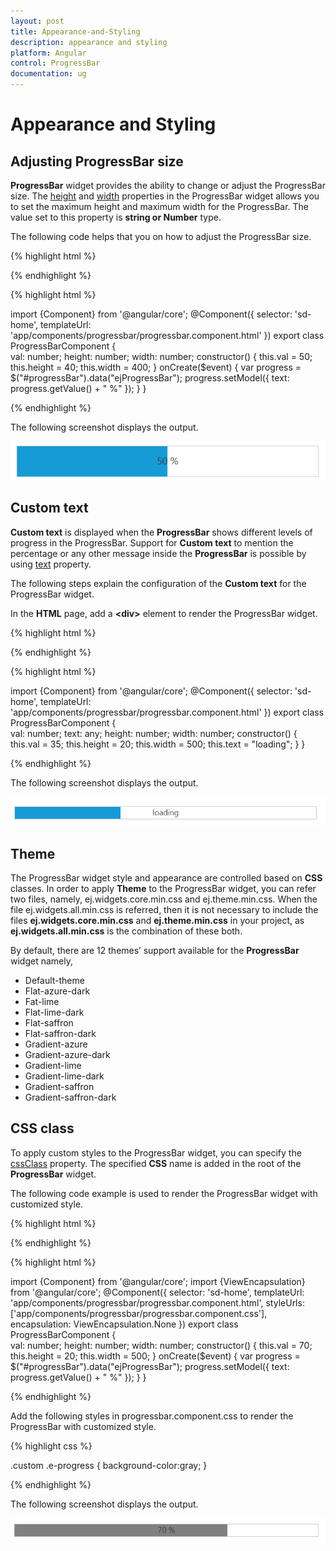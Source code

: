 ```yaml
---
layout: post
title: Appearance-and-Styling
description: appearance and styling
platform: Angular
control: ProgressBar
documentation: ug
---
```


# Appearance and Styling

## Adjusting ProgressBar size

**ProgressBar** widget provides the ability to change or adjust the ProgressBar size. The [height](https://help.syncfusion.com/api/js/ejprogressbar#members:height) and [width](https://help.syncfusion.com/api/js/ejprogressbar#members:width) properties in the ProgressBar widget allows you to set the maximum height and maximum width for the ProgressBar. The value set to this property is **string or Number** type.

The following code helps that you on how to adjust the ProgressBar size.

{% highlight html %}

<div class="control">
    <ej-progressbar id="progressBar" [value]="val" [height]="height" [width]="width" (create)="onCreate($event)"></ej-progressbar>  
</div>

{% endhighlight %}

{% highlight html %}

import {Component} from '@angular/core';
@Component({
selector: 'sd-home',
templateUrl: 'app/components/progressbar/progressbar.component.html'
})
export class ProgressBarComponent {  
    val: number;
    height: number;
    width: number;
    constructor() {
        this.val = 50;
        this.height = 40;
        this.width = 400;
    }
    onCreate($event) {
        var progress = $("#progressBar").data("ejProgressBar");
        progress.setModel({ text: progress.getValue() + " %" });
    }
}

{% endhighlight %}

The following screenshot displays the output.

![](Appearance-and-Styling_images/Appearance-and-Styling_img1.png) 

## Custom text

**Custom text** is displayed when the **ProgressBar** shows different levels of progress in the ProgressBar. Support for **Custom text** to mention the percentage or any other message inside the **ProgressBar** is possible by using [text](https://help.syncfusion.com/api/js/ejprogressbar#members:text) property.

The following steps explain the configuration of the **Custom text** for the ProgressBar widget.

In the **HTML** page, add a **&lt;div&gt;** element to render the ProgressBar widget.

{% highlight html %}

<div class="control">
    <ej-progressbar id="progressBar" [value]="val" [text]="text" [height]="height" [width]="width"></ej-progressbar>  
</div>

{% endhighlight %}

{% highlight html %}

import {Component} from '@angular/core';
@Component({
selector: 'sd-home',
templateUrl: 'app/components/progressbar/progressbar.component.html'
})
export class ProgressBarComponent {  
    val: number;
    text: any;
    height: number;
    width: number;
    constructor() {
        this.val = 35;
        this.height = 20;
        this.width = 500;
        this.text = "loading";
    }
}

{% endhighlight %}

The following screenshot displays the output.      

 ![](Appearance-and-Styling_images/Appearance-and-Styling_img2.png) 

## Theme

The ProgressBar widget style and appearance are controlled based on **CSS** classes. In order to apply **Theme** to the ProgressBar widget, you can refer two files, namely, ej.widgets.core.min.css and ej.theme.min.css. When the file ej.widgets.all.min.css is referred, then it is not necessary to include the files **ej.widgets.core.min.css** and **ej.theme.min.css** in your project, as **ej.widgets.all.min.css** is the combination of these both. 

By default, there are 12 themes’ support available for the **ProgressBar** widget namely,

* Default-theme
* Flat-azure-dark
* Fat-lime
* Flat-lime-dark
* Flat-saffron
* Flat-saffron-dark
* Gradient-azure
* Gradient-azure-dark
* Gradient-lime
* Gradient-lime-dark
* Gradient-saffron
* Gradient-saffron-dark

## CSS class

To apply custom styles to the ProgressBar widget, you can specify the [cssClass](https://help.syncfusion.com/api/js/ejprogressbar#members:cssclass) property. The specified **CSS** name is added in the root of the **ProgressBar** widget.

The following code example is used to render the ProgressBar widget with customized style.

{% highlight html %}

<div class="control">
    <ej-progressbar id="progressBar" [value]="val" cssClass="custom" [height]="height" [width]="width" (create)="onCreate($event)"></ej-progressbar>  
</div>

{% endhighlight %}

{% highlight html %}

import {Component} from '@angular/core';
import {ViewEncapsulation} from '@angular/core'; 
@Component({
selector: 'sd-home',
templateUrl: 'app/components/progressbar/progressbar.component.html',
styleUrls: ['app/components/progressbar/progressbar.component.css'],
encapsulation: ViewEncapsulation.None 
})
export class ProgressBarComponent {  
    val: number;
    height: number;
    width: number;
    constructor() {
        this.val = 70;
        this.height = 20;
        this.width = 500;
    }
    onCreate($event) {
        var progress = $("#progressBar").data("ejProgressBar");
        progress.setModel({ text: progress.getValue() + " %" });
    }
}

{% endhighlight %}

Add the following styles in progressbar.component.css to render the ProgressBar with customized style.

{% highlight css %}

.custom .e-progress {
    background-color:gray;
}

{% endhighlight %}

The following screenshot displays the output.

![](Appearance-and-Styling_images/Appearance-and-Styling_img3.png)